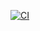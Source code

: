[![CI](https://github.com/Elbekgithub/ads/actions/workflows/main.yml/badge.svg?branch=master)](https://github.com/Elbekgithub/ads/actions/workflows/main.yml)

